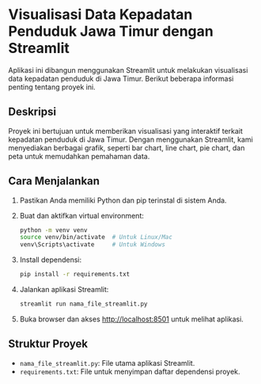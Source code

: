 # Visualisasi Data Kepadatan Penduduk Jawa Timur dengan Streamlit

Aplikasi ini dibangun menggunakan Streamlit untuk melakukan visualisasi data kepadatan penduduk di Jawa Timur. Berikut beberapa informasi penting tentang proyek ini.

## Deskripsi

Proyek ini bertujuan untuk memberikan visualisasi yang interaktif terkait kepadatan penduduk di Jawa Timur. Dengan menggunakan Streamlit, kami menyediakan berbagai grafik, seperti bar chart, line chart, pie chart, dan peta untuk memudahkan pemahaman data.

## Cara Menjalankan

1. Pastikan Anda memiliki Python dan pip terinstal di sistem Anda.
2. Buat dan aktifkan virtual environment:

    ```bash
    python -m venv venv
    source venv/bin/activate  # Untuk Linux/Mac
    venv\Scripts\activate     # Untuk Windows
    ```

3. Install dependensi:

    ```bash
    pip install -r requirements.txt
    ```

4. Jalankan aplikasi Streamlit:

    ```bash
    streamlit run nama_file_streamlit.py
    ```

5. Buka browser dan akses [http://localhost:8501](http://localhost:8501) untuk melihat aplikasi.

## Struktur Proyek

- `nama_file_streamlit.py`: File utama aplikasi Streamlit.
- `requirements.txt`: File untuk menyimpan daftar dependensi proyek.
